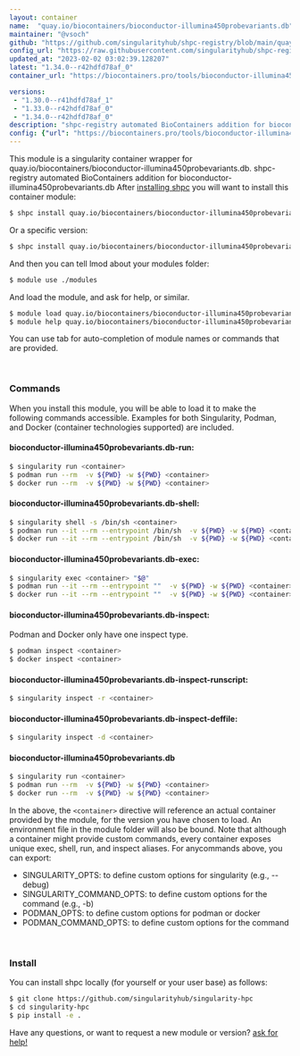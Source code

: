```yaml
---
layout: container
name:  "quay.io/biocontainers/bioconductor-illumina450probevariants.db"
maintainer: "@vsoch"
github: "https://github.com/singularityhub/shpc-registry/blob/main/quay.io/biocontainers/bioconductor-illumina450probevariants.db/container.yaml"
config_url: "https://raw.githubusercontent.com/singularityhub/shpc-registry/main/quay.io/biocontainers/bioconductor-illumina450probevariants.db/container.yaml"
updated_at: "2023-02-02 03:02:39.128207"
latest: "1.34.0--r42hdfd78af_0"
container_url: "https://biocontainers.pro/tools/bioconductor-illumina450probevariants.db"

versions:
 - "1.30.0--r41hdfd78af_1"
 - "1.33.0--r42hdfd78af_0"
 - "1.34.0--r42hdfd78af_0"
description: "shpc-registry automated BioContainers addition for bioconductor-illumina450probevariants.db"
config: {"url": "https://biocontainers.pro/tools/bioconductor-illumina450probevariants.db", "maintainer": "@vsoch", "description": "shpc-registry automated BioContainers addition for bioconductor-illumina450probevariants.db", "latest": {"1.34.0--r42hdfd78af_0": "sha256:f4087905ec585aaa99891ce16957e5294d5832c767367a9816daf0e7aff369d8"}, "tags": {"1.30.0--r41hdfd78af_1": "sha256:9e46aea5ff59ce784072d181b0c2d5192689ab39808dceecc76d1cab7c1e9a41", "1.33.0--r42hdfd78af_0": "sha256:a370ea6e619ccdea4b3a70d6d6715ee0c301b0421012db0848f593e1e345340e", "1.34.0--r42hdfd78af_0": "sha256:f4087905ec585aaa99891ce16957e5294d5832c767367a9816daf0e7aff369d8"}, "docker": "quay.io/biocontainers/bioconductor-illumina450probevariants.db"}
---
```


This module is a singularity container wrapper for quay.io/biocontainers/bioconductor-illumina450probevariants.db.
shpc-registry automated BioContainers addition for bioconductor-illumina450probevariants.db
After [installing shpc](#install) you will want to install this container module:


```bash
$ shpc install quay.io/biocontainers/bioconductor-illumina450probevariants.db
```

Or a specific version:

```bash
$ shpc install quay.io/biocontainers/bioconductor-illumina450probevariants.db:1.34.0--r42hdfd78af_0
```

And then you can tell lmod about your modules folder:

```bash
$ module use ./modules
```

And load the module, and ask for help, or similar.

```bash
$ module load quay.io/biocontainers/bioconductor-illumina450probevariants.db/1.34.0--r42hdfd78af_0
$ module help quay.io/biocontainers/bioconductor-illumina450probevariants.db/1.34.0--r42hdfd78af_0
```

You can use tab for auto-completion of module names or commands that are provided.

<br>

### Commands

When you install this module, you will be able to load it to make the following commands accessible.
Examples for both Singularity, Podman, and Docker (container technologies supported) are included.

#### bioconductor-illumina450probevariants.db-run:

```bash
$ singularity run <container>
$ podman run --rm  -v ${PWD} -w ${PWD} <container>
$ docker run --rm  -v ${PWD} -w ${PWD} <container>
```

#### bioconductor-illumina450probevariants.db-shell:

```bash
$ singularity shell -s /bin/sh <container>
$ podman run --it --rm --entrypoint /bin/sh  -v ${PWD} -w ${PWD} <container>
$ docker run --it --rm --entrypoint /bin/sh  -v ${PWD} -w ${PWD} <container>
```

#### bioconductor-illumina450probevariants.db-exec:

```bash
$ singularity exec <container> "$@"
$ podman run --it --rm --entrypoint ""  -v ${PWD} -w ${PWD} <container> "$@"
$ docker run --it --rm --entrypoint ""  -v ${PWD} -w ${PWD} <container> "$@"
```

#### bioconductor-illumina450probevariants.db-inspect:

Podman and Docker only have one inspect type.

```bash
$ podman inspect <container>
$ docker inspect <container>
```

#### bioconductor-illumina450probevariants.db-inspect-runscript:

```bash
$ singularity inspect -r <container>
```

#### bioconductor-illumina450probevariants.db-inspect-deffile:

```bash
$ singularity inspect -d <container>
```



#### bioconductor-illumina450probevariants.db

```bash
$ singularity run <container>
$ podman run --rm  -v ${PWD} -w ${PWD} <container>
$ docker run --rm  -v ${PWD} -w ${PWD} <container>
```


In the above, the `<container>` directive will reference an actual container provided
by the module, for the version you have chosen to load. An environment file in the
module folder will also be bound. Note that although a container
might provide custom commands, every container exposes unique exec, shell, run, and
inspect aliases. For anycommands above, you can export:

 - SINGULARITY_OPTS: to define custom options for singularity (e.g., --debug)
 - SINGULARITY_COMMAND_OPTS: to define custom options for the command (e.g., -b)
 - PODMAN_OPTS: to define custom options for podman or docker
 - PODMAN_COMMAND_OPTS: to define custom options for the command

<br>

### Install

You can install shpc locally (for yourself or your user base) as follows:

```bash
$ git clone https://github.com/singularityhub/singularity-hpc
$ cd singularity-hpc
$ pip install -e .
```

Have any questions, or want to request a new module or version? [ask for help!](https://github.com/singularityhub/singularity-hpc/issues)